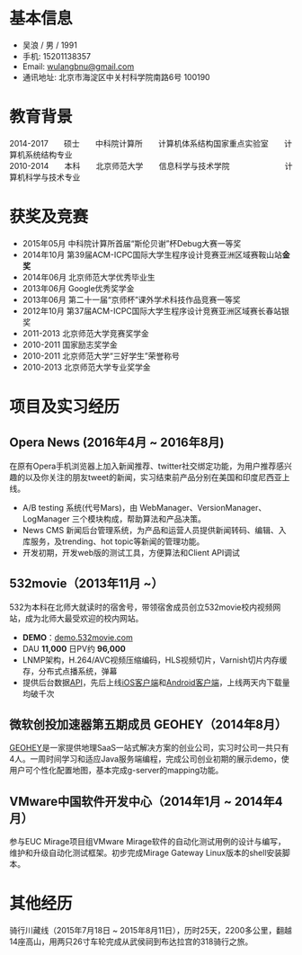 # 基本信息

* 吴浪 / 男 / 1991
* 手机: 15201138357
* Email: wulangbnu@gmail.com
* 通讯地址: 北京市海淀区中关村科学院南路6号 100190

# 教育背景

2014-2017　　硕士　　中科院计算所　　计算机体系结构国家重点实验室　　计算机系统结构专业   
2010-2014　　本科　　北京师范大学　　信息科学与技术学院　　　　　　　计算机科学与技术专业

# 获奖及竞赛

* 2015年05月 中科院计算所首届“斯伦贝谢”杯Debug大赛一等奖
* 2014年10月 第39届ACM-ICPC国际大学生程序设计竞赛亚洲区域赛鞍山站**金奖**
* 2014年06月 北京师范大学优秀毕业生
* 2013年06月 Google优秀奖学金
* 2013年06月 第二十一届“京师杯”课外学术科技作品竞赛一等奖
* 2012年10月 第37届ACM-ICPC国际大学生程序设计竞赛亚洲区域赛长春站银奖
* 2011-2013 北京师范大学竞赛奖学金
* 2010-2011 国家励志奖学金
* 2010-2011 北京师范大学“三好学生”荣誉称号
* 2010-2013 北京师范大学专业奖学金

# 项目及实习经历

## Opera News (2016年4月 ~ 2016年8月)

在原有Opera手机浏览器上加入新闻推荐、twitter社交绑定功能，为用户推荐感兴趣的以及你关注的朋友tweet的新闻，实习结束前产品分别在美国和印度尼西亚上线。

* A/B testing 系统(代号Mars)，由 WebManager、VersionManager、LogManager 三个模块构成，帮助算法和产品决策。
* News CMS 新闻后台管理系统，为产品和运营人员提供新闻转码、编辑、入库服务，及trending、hot topic等新闻的管理功能。
* 开发初期，开发web版的测试工具，方便算法和Client API调试
 
## 532movie（2013年11月 ~）
 
 532为本科在北师大就读时的宿舍号，带领宿舍成员创立532movie校内视频网站，成为北师大最受欢迎的校内网站。
 
 * **DEMO**：[demo.532movie.com](http://demo.532movie.com)
 * DAU **11,000** 日PV约 **96,000**
 * LNMP架构，H.264/AVC视频压缩编码，HLS视频切片，Varnish切片内存缓存，分布式点播系统，弹幕
 * 提供后台数据[API](http://demo.532movie.com/api.v1.html)，先后上线[iOS客户端](https://itunes.apple.com/cn/app/532movie/id1064883691)和[Android客户端](http://mileyjinxi.com/532movie/532movie.apk.html)，上线两天内下载量均破千次

## 微软创投加速器第五期成员 GEOHEY（2014年8月）

[GEOHEY](https://geohey.com/)是一家提供地理SaaS一站式解决方案的创业公司，实习时公司一共只有4人。一周时间学习和适应Java服务端编程，完成公司创业初期的展示demo，使用户可个性化配置地图，基本完成g-server的mapping功能。

## VMware中国软件开发中心（2014年1月 ~ 2014年4月）

参与EUC Mirage项目组VMware Mirage软件的自动化测试用例的设计与编写，维护和升级自动化测试框架。初步完成Mirage Gateway Linux版本的shell安装脚本。

# 其他经历

骑行川藏线（2015年7月18日 ~ 2015年8月11日），历时25天，2200多公里，翻越14座高山，用两只26寸车轮完成从武侯祠到布达拉宫的318骑行之旅。

